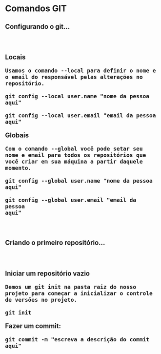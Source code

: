 <h1>Comandos GIT</h1>

<section>
<h2>Configurando o git...<h2>

<br>

<description>Locais</description>

    Usamos o comando --local para definir o nome e o email do responsável pelas alterações no repositório.

<code>git config --local user.name "nome da pessoa aqui"</code>

<code>git config --local user.email "email da pessoa aqui"</code>

<description>Globais</description>

    Com o comando --global você pode setar seu nome e email para todos os repositórios que você criar em sua máquina a partir daquele momento.

<code>git config --global user.name "nome da pessoa aqui"</code>

<code>git config --global user.email "email da pessoa aqui"</code>

<br>

<h2>Criando o primeiro repositório...<h2>

<br>

<section>

<description>Iniciar um repositório vazio</description>

    Demos um git init na pasta raiz do nosso projeto para começar a inicializar o controle de versões no projeto.

<code>git init</code>

<description>Fazer um commit:</description>

<code>git commit -m "escreva a descrição do commit aqui"</code>

</section>

</main>
